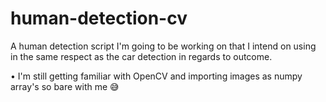 # human-detection-cv

A human detection script I'm going to be working on that I intend on using in the same respect as the car detection in regards to outcome.

• I'm still getting familiar with OpenCV and importing images as numpy array's so bare with me 😅

